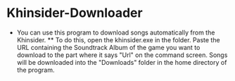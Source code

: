 # Khinsider-Downloader

* You can use this program to download songs automatically from the Khinsider. 
** To do this, open the khinsider.exe in the folder. Paste the URL containing the Soundtrack Album of the game you want to download to the part where it says "Url" on the command screen. 
Songs will be downloaded into the "Downloads" folder in the home directory of the program.

